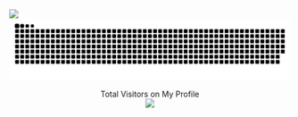  <a href="https://github.com/anuraghazra/convoychat" >
  <img height=200 align="center" src="https://github-readme-stats.vercel.app/api/top-langs?username=tianmingwangluo&layout=compact&langs_count=8&card_width=320" />
</a>
<picture>
  <source media="(prefers-color-scheme: dark)" srcset="https://raw.githubusercontent.com/tianmingwangluo/tianmingwangluo/output/github-contribution-grid-snake-dark.svg">
  <source media="(prefers-color-scheme: light)" srcset="https://raw.githubusercontent.com/tianmingwangluo/tianmingwangluo/output/github-contribution-grid-snake.svg">
  <img alt="github contribution grid snake animation" src="https://raw.githubusercontent.com/tianmingwangluo/tianmingwangluo/output/github-contribution-grid-snake.svg">
</picture>
<!-- <a href="https://github.com/anuraghazra/github-readme-stats">
  <img height=200 align="center" src="https://github-readme-stats.vercel.app/api?username=tianmingwangluo" />
</a> -->
<p align="center"> 
  Total Visitors on My Profile<br>
  <img src="https://profile-counter.glitch.me/tianmingwangluo/count.svg?start=10000" />
</p>
